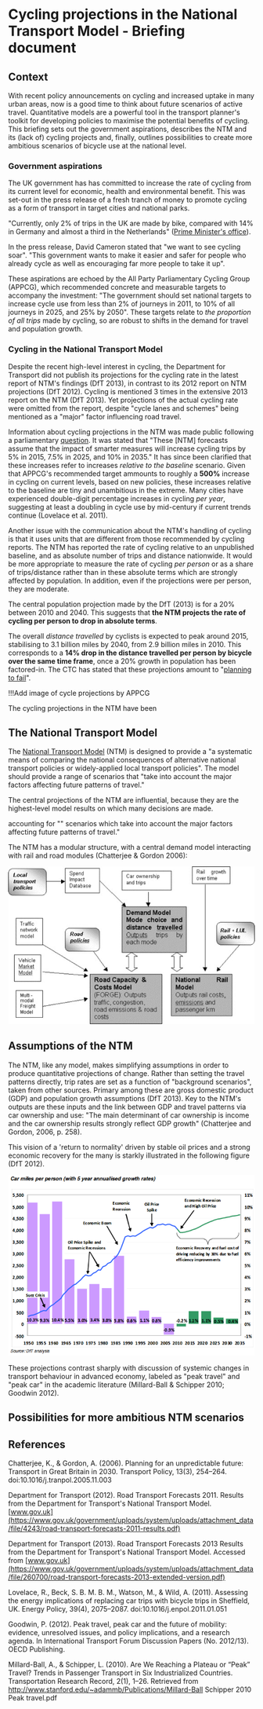 Cycling projections in the National Transport Model - Briefing document
========================================================

## Context

With recent policy announcements on cycling and increased uptake in many urban areas, 
now is a good time to think about future scenarios of active travel. 
Quantitative models are a powerful tool in the transport planner's toolkit for 
developing policies to maximise the potential benefits of cycling. 
This briefing sets out the government aspirations, describes the NTM and its (lack of) 
cycling projects and, finally, outlines possibilities to create more ambitious scenarios
of bicycle use at the national level.

### Government aspirations

The UK government has has committed to increase the rate of cycling from its current
level for economic, health and environmental benefit.
This was set-out in the press release of a fresh tranch of money to promote cycling
as a form of transport in target cities and national parks.

"Currently, only 2% of trips in the UK are made by bike, 
compared with 14% in Germany and almost a third in the Netherlands" 
([Prime Minister's office](https://www.gov.uk/government/news/government-shifts-cycling-up-a-gear)). 

In the press release, David Cameron stated that "we want to see cycling soar".
"This government wants 
to make it easier and safer for people who already cycle as well as
encouraging far more people to take it up".

These aspirations are echoed by the All Party Parliamentary Cycling Group  (APPCG), 
which recommended concrete and measurable targets to accompany the investment:
"The government should set national targets to increase cycle use
from less than 2% of journeys in 2011, to 10% of all journeys in 2025,
and 25% by 2050". These targets relate to *the proportion of all trips* 
made by cycling, so are robust to shifts in the demand for travel and population growth.

### Cycling in the National Transport Model

Despite the recent high-level interest in cycling, the Department for Transport 
did not publish its projections for the cycling rate in the latest report of NTM's findings (DfT 2013),
in contrast to its 2012 report on NTM projections (DfT 2012).
Cycling is mentioned 3 times in the extensive 2013 report on the NTM (DfT 2013). 
Yet projections of the actual cycling rate were omitted from the report, 
despite "cycle lanes and schemes" being mentioned as a "major" factor influencing 
road travel. 

Information about cycling projections in the NTM was made public following a parliamentary 
[question](http://www.publications.parliament.uk/pa/cm201314/cmhansrd/cm131031/text/131031w0001.htm#131031w0001.htm_wqn6). It was stated that "These [NTM] forecasts assume that 
the impact of smarter measures will increase cycling trips 
by 5% in 2015, 7.5% in 2025, and 10% in 2035."
It has since been clarified that these increases refer to increases *relative to the baseline*
scenario. Given that APPCG's recommended target ammounts to roughly a **500%** increase in 
cycling on current levels, based on new policies, these increases relative to the baseline are tiny
and unambitious in the extreme. Many cities have experienced double-digit 
percentage increases in cycling *per year*, suggesting at least a doubling 
in cycle use by mid-century if current trends continue (Lovelace et al. 2011). 

Another issue with the communication about the NTM's handling of cycling is that
it uses units that are different from those recommended by cycling reports.
The NTM has reported the rate of cycling relative to an unpublished baseline, 
and as absolute number of trips and distance nationwide. 
It would be more appropriate to measure the rate of cycling *per person*
or as a share of trips/distance rather than
in these absolute terms which are strongly affected by population. 
In addition, even if the projections were per person, they are 
moderate.

The central population projection made by the DfT (2013)
is for a 20% between 2010 and 2040. This suggests that **the NTM projects 
the rate of cycling per person to drop in absolute terms**. 

The overall *distance travelled* by cyclists is expected to 
peak around 2015, stabilising to 3.1 billion miles by 2040, from 
2.9 billion miles in 2010. This corresponds to a **14% drop in the 
distance travelled per person by bicycle over the same time frame**, 
once a 20% growth in population has been factored-in.
The CTC has stated that these projections amount to 
"[planning to fail](http://www.ctc.org.uk/news/government-planning-to-fail-on-cycling)".

!!!Add image of cycle projections by APPCG

The cycling projections in the NTM have been 

## The National Transport Model

The [National Transport Model](http://webarchive.nationalarchives.gov.uk/20110202223628/http://www.dft.gov.uk/pgr/economics/ntm/) (NTM) is designed to provide a "a systematic means of comparing
the national consequences of alternative national transport policies 
or widely-applied local transport policies". The model should provide a range of scenarios that
"take into account the major factors affecting future patterns of travel."

The central projections of the NTM are influential, because they are the highest-level 
model results on which many decisions are made. 



accounting for "" 
scenarios which take into account the major factors affecting future patterns of travel."

The NTM has a modular structure, with a central demand model interacting with rail and road modules
(Chatterjee & Gordon 2006):

![NTM's structure](figure/ntm-structure.jpg)

## Assumptions of the NTM

The NTM, like any model, makes simplifying assumptions
in order to produce quantitative projections of change. 
Rather than setting the travel patterns directly, trip rates
are set as a function of "background scenarios", taken from other sources. 
Primary among these are gross domestic product (GDP) and population growth assumptions
(DfT 2013). Key to the NTM's outputs are these inputs and the link between 
GDP and travel patterns via car ownership and use: "The main determinant of car ownership 
is income and the car ownership results strongly reflect GDP growth" (Chatterjee and Gordon, 2006, p. 258). 

This vision of a 'return to normality' driven by stable oil prices and a strong 
economic recovery for the many is starkly illustrated in the following figure (DfT 2012).

![Projections of car use in the NTM](figure/dft-car-usage.png)

These projections contrast sharply with discussion of systemic changes in 
transport behaviour in advanced economy, labeled as "peak travel" and 
"peak car" in the academic literature (Millard-Ball & Schipper 2010; Goodwin 2012).

## Possibilities for more ambitious NTM scenarios



## References

Chatterjee, K., & Gordon, A. (2006). Planning for an unpredictable future: Transport in Great Britain in 2030. Transport Policy, 13(3), 254–264. doi:10.1016/j.tranpol.2005.11.003

Department for Transport (2012). Road Transport Forecasts 2011. Results from the Department for
Transport's National Transport Model. [www.gov.uk](https://www.gov.uk/government/uploads/system/uploads/attachment_data/file/4243/road-transport-forecasts-2011-results.pdf)

Department for Transport (2013). Road Transport Forecasts 2013
Results from the Department for Transport's National Transport Model. Accessed from 
[www.gov.uk](https://www.gov.uk/government/uploads/system/uploads/attachment_data/file/260700/road-transport-forecasts-2013-extended-version.pdf)

Lovelace, R., Beck, S. B. M. B. M., Watson, M., & Wild, A. (2011). Assessing the energy implications of replacing car trips with bicycle trips in Sheffield, UK. Energy Policy, 39(4), 2075–2087. doi:10.1016/j.enpol.2011.01.051

Goodwin, P. (2012). Peak travel, peak car and the future of mobility: evidence, unresolved issues, and policy implications, and a research agenda. In International Transport Forum Discussion Papers (No. 2012/13). OECD Publishing.

Millard-Ball, A., & Schipper, L. (2010). Are We Reaching a Plateau or “Peak” Travel? Trends in Passenger Transport in Six Industrialized Countries. Transportation Research Record, 2(1), 1–26. Retrieved from http://www.stanford.edu/~adammb/Publications/Millard-Ball Schipper 2010 Peak travel.pdf
